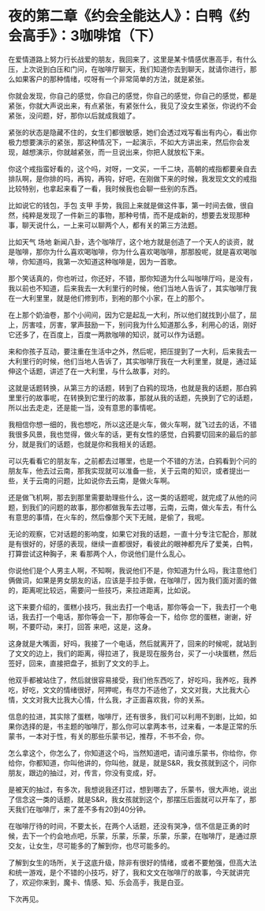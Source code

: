 # 夜的第二章《约会全能达人》：白鸭《约会高手》：3咖啡馆（下）

在爱情道路上努力行长战爱的朋友，我回来了，这里是某卡情感优惠高手，有什么压，上次说到白压和门问，在咖啡厅聊天，我们知道你去到聊天，就请你进行，那么如果客户的那种情绪，哎呀有一个非常简单的方法，就是紧张。

你就会发现，你自己的感觉，你自己的感觉，你自己的感觉，你自己的感觉，都是紧张，你就大声说出来，有点紧张，有紧张什么，我见了没女生紧张，你说约不会紧张，没问题，好，那你以后就成我姐了。

紧张的状态是隐藏不住的，女生们都很敏感，她们会透过戏写看出有内心，看出你极力想要演示的紧张，那这种情况下，一起演示，不如大方讲出来，然后你会发现，越想演示，你就越紧张，而一旦说出来，你把人就放松下来。

你这个戒指蛮好看的，这个吗，对呀，一文买，一千二块，高朝的戒指都要亲自去排队啊，是你排的吗，再钩，再钩，好吧，在刚做下来的时候，我发现文文的戒指比较特别，也拿起来看了一看，我时候我也会聊一些别的东西。

比如说它的钱包，手包 支甲 手势，我回上来就是做这件事，第一时间去做，很自然，纯粹是发现了一件新三的事物，那种号情，而不是成新的，想要去发现那种事，聊天说什么，一上来可以聊两个人，都有关的第三方法题。

比如天气 场地 新闻八卦，选个咖啡厅，这个地方就是创造了一个天人的谈资，就是咖啡，那你为什么喜欢喝咖啡，你为什么喜欢喝咖啡，那那股呢，就是喜欢喝咖啡，你知道吗，我第一次知道这种咖啡是，因为一首歌。

那个笑话真的，你也听过，你还好，不错，那你知道为什么叫咖啡厅吗，是没有，我以前也不知道，后来我去一大利里行的时候，他们当地人告诉了，其实咖啡厅我在一大利里里，就是他们修到市，到袍的那个小家，在上的那个。

在上那个奶油卷，那个小间间，因为它是起乱一大利，所以他们就找到小屈了，屈上，厉害哇，厉害，掌声鼓励一下，别问我为什么知道那么多，利用心的话，刚好它还多了，在百度上，百度一两款咖啡的知识，就可以作为话题。

来和你孩子互动，要注重在生活中之外，然后呢，把压提到了一大利，后来我去一大利里行的时候，他们当地人告诉了，其实咖啡厅我在一大利里里，就是，通过延伸这个话题，讲述了在一大利里，与什么故事，对的。

这就是话题转换，从第三方的话题，转到了白鸦的现场，也就是我的话题，那白鸦里里行的故事呢，在转换到它里行的故事，那就从我的话题，先换到了它的话题，所以出去走走，还是能一当，没有意思的事情呢。

我相信你想一细的，我也想吃，所以这还是火车，做火车啊，就飞过去的话，不错我很多风景，我也觉得，做火车的话，更有女性的感觉，白鸦要切回来的最后的部分，就是我们的话题，也就是你和我相关的话题。

可以先看看它的朋友车，之前都去过哪里，也是一个不错的方法，白鸦看到个问的朋友车，他去过云南，那我实现就可以准备一些，关于云南的知识，或者提出一些，关于云南的问题，比如说你去云南，是做火车啊。

还是做飞机啊，那去到那里需要助理些什么，这一类的话题呢，就完成了从他的问题，到我们的问题的故事，那你都做我车去过哪，云南，云南，做火车去，有什么有意思的事情，在火车的，然后像那个天下无贼，是偷了，我呢。

无论的观察，它对话题的影响度，如果它对我的话题，一直十分专注它配合，那就是有很好的，好感的表现，继续一直都很好，看彼此的眼神都充斥了爱美，白鸭，打算尝试这种胸子，来 看那两个人，你说他们是什么乱心。

你说他们是个人男主人啊，不知啊，我说他们不是，你知道为什么吗，我注意他们俩做词，如果是男女朋友的话，应该是手拉手做，在咖啡厅，因为我们面对面的做的，距离呢比较远，需要问一些技巧，来拉进距离，比如说。

这下来要介绍的，蛋糕小技巧，我出去打一个电话，那你等会一下，我去打一个电话，我去打一个电话，那你等会一下，那你等会一下，给你 您的蛋糕，谢谢，好啊，不要吓动，来打，回答 来吧，这是，这身。

这身就是大嘴面，好吗，我接了一个电话，然后就离开了，回来的时候呢，就站到了文文的边上，我们的距离，得拉进了，我是现在服务台，买了一小块蛋糕，然后签好，回来，直接把盘子，抵到了文文的手上。

他双手都被站住了，然后就很容易接受，我们他东西吃了，好吃吗，我养吃，我养吃，好吃，文文的情绪很好，阿押呢，有尽力不适他了，文文对我，大比我大心情，文文对我大比我大心情，什么我，才正面喜欢我，你的关系。

信息的拉进，其实除了蛋糕，咖啡厅，还有很多，我们可以利用不到剧，比如，如果你选择的是，书主题的咖啡厅，那么你可以拿两本书，过来看，一本是正常的乐蒙书，一本对于性，有关的那些乐蒙书记，推荐，不书不会，你。

怎么拿这个，你怎么了，你知道这个吗，当然知道吧，请问谁乐蒙书，你给你，你给你，你都知道，你叫他讲的，你叫他，就是，就是S&R，我女孩就到这个，问你朋友，跟边的抽过，对，传言，你没有变成，好。

是被天的抽过，有多次，我想说我还打过，想到哪去了，乐蒙书，很大声地，说出了信念这一类的话题，就是S&R，我女孩就到这个，那摆压后面就可以开车了，那天我们在咖啡厅，来了差不多有20到40分钟。

在咖啡厅待的时间，不要太长，在两个人话题，还没有哭净，信不信是正勇的时候，去下一个约会地点吧，乐蒙，乐蒙，乐蒙，乐蒙，乐蒙，在咖啡厅，是通过原交友，让女生，尽可能多的了解到你，也尽可能多的。

了解到女生的场所，关于这底升级，除非有很好的情绪，或者不要勉强，但高大法和统一游戏，是个不错的小技巧，好了，我和文文在咖啡厅的故事，今天就讲完了，欢迎你来到，魔卡、情感、知、乐会高手，我是白亚。

下次再见。